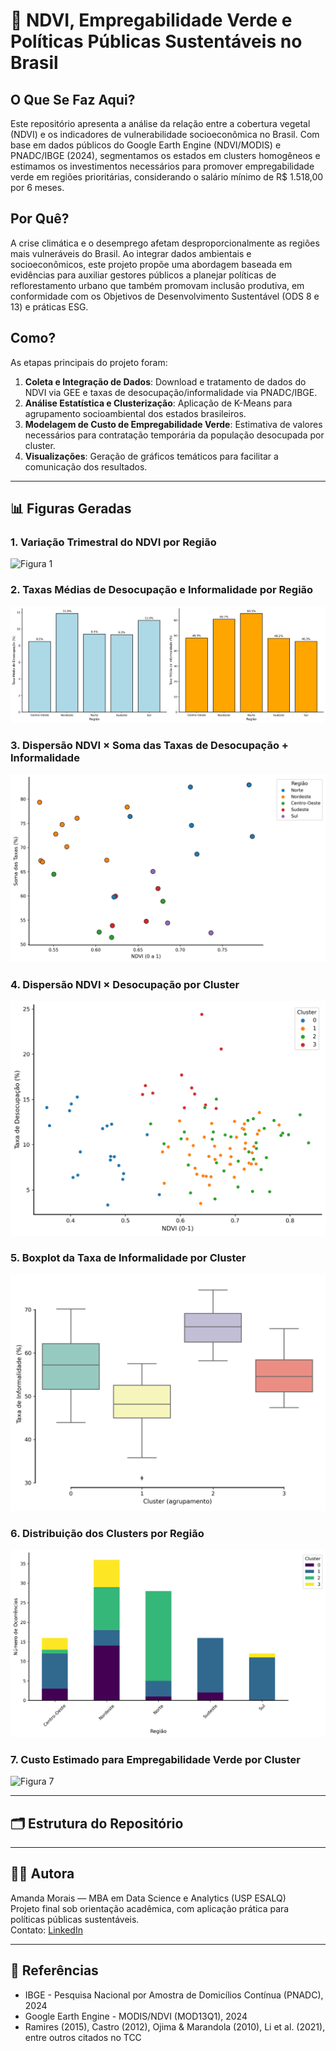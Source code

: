 # 🌱 NDVI, Empregabilidade Verde e Políticas Públicas Sustentáveis no Brasil

## O Que Se Faz Aqui?

Este repositório apresenta a análise da relação entre a cobertura vegetal (NDVI) e os indicadores de vulnerabilidade socioeconômica no Brasil. Com base em dados públicos do Google Earth Engine (NDVI/MODIS) e PNADC/IBGE (2024), segmentamos os estados em clusters homogêneos e estimamos os investimentos necessários para promover empregabilidade verde em regiões prioritárias, considerando o salário mínimo de R$ 1.518,00 por 6 meses.

## Por Quê?

A crise climática e o desemprego afetam desproporcionalmente as regiões mais vulneráveis do Brasil. Ao integrar dados ambientais e socioeconômicos, este projeto propõe uma abordagem baseada em evidências para auxiliar gestores públicos a planejar políticas de reflorestamento urbano que também promovam inclusão produtiva, em conformidade com os Objetivos de Desenvolvimento Sustentável (ODS 8 e 13) e práticas ESG.

## Como?

As etapas principais do projeto foram:

1. **Coleta e Integração de Dados**: Download e tratamento de dados do NDVI via GEE e taxas de desocupação/informalidade via PNADC/IBGE.
2. **Análise Estatística e Clusterização**: Aplicação de K-Means para agrupamento socioambiental dos estados brasileiros.
3. **Modelagem de Custo de Empregabilidade Verde**: Estimativa de valores necessários para contratação temporária da população desocupada por cluster.
4. **Visualizações**: Geração de gráficos temáticos para facilitar a comunicação dos resultados.

---

## 📊 Figuras Geradas

### 1. Variação Trimestral do NDVI por Região
![Figura 1](ndvi-empregabilidade-verde-brasil/figuras/variacao_trimestral_NDV.png)


### 2. Taxas Médias de Desocupação e Informalidade por Região
![Figura 2](figuras/fig_pnadc_desocupacao_informalidade_regiao.png)

### 3. Dispersão NDVI × Soma das Taxas de Desocupação + Informalidade
![Figura 3](figuras/figura_5_dispersao_ndvi_taxas.png)

### 4. Dispersão NDVI × Desocupação por Cluster
![Figura 4](figuras/figura_ndvi_desocupacao_cluster.png)

### 5. Boxplot da Taxa de Informalidade por Cluster
![Figura 5](figuras/figura_boxplot_informalidade_por_cluster.png)

### 6. Distribuição dos Clusters por Região
![Figura 6](figuras/figura_distribuicao_clusters_por_regiao.png)

### 7. Custo Estimado para Empregabilidade Verde por Cluster
![Figura 7](figuras/figura_custo_cluster.png)

---

## 🗂 Estrutura do Repositório

---

## 👩‍💻 Autora

Amanda Morais — MBA em Data Science e Analytics (USP ESALQ)  
Projeto final sob orientação acadêmica, com aplicação prática para políticas públicas sustentáveis.  
Contato: [LinkedIn](https://www.linkedin.com/in/amandalearte)

---

## 📎 Referências

- IBGE - Pesquisa Nacional por Amostra de Domicílios Contínua (PNADC), 2024  
- Google Earth Engine - MODIS/NDVI (MOD13Q1), 2024  
- Ramires (2015), Castro (2012), Ojima & Marandola (2010), Li et al. (2021), entre outros citados no TCC

